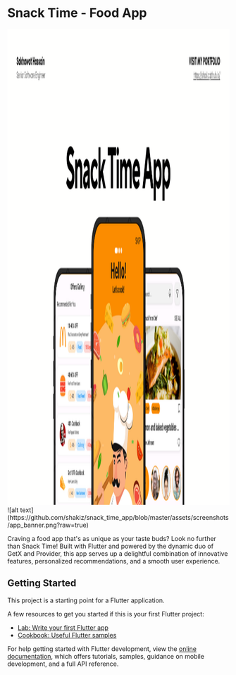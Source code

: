 # Snack Time - Food App

<img src="https://raw.githubusercontent.com/shakiz/snack_time_app/master/assets/screenshots/app_banner.png" width="1920" height="1080">
![alt text](https://github.com/shakiz/snack_time_app/blob/master/assets/screenshots/app_banner.png?raw=true)

Craving a food app that's as unique as your taste buds? Look no further than Snack Time! Built with
Flutter and powered by the dynamic duo of GetX and Provider, this app serves up a delightful
combination of innovative features, personalized recommendations, and a smooth user experience.

## Getting Started

This project is a starting point for a Flutter application.

A few resources to get you started if this is your first Flutter project:

- [Lab: Write your first Flutter app](https://docs.flutter.dev/get-started/codelab)
- [Cookbook: Useful Flutter samples](https://docs.flutter.dev/cookbook)

For help getting started with Flutter development, view the
[online documentation](https://docs.flutter.dev/), which offers tutorials,
samples, guidance on mobile development, and a full API reference.
